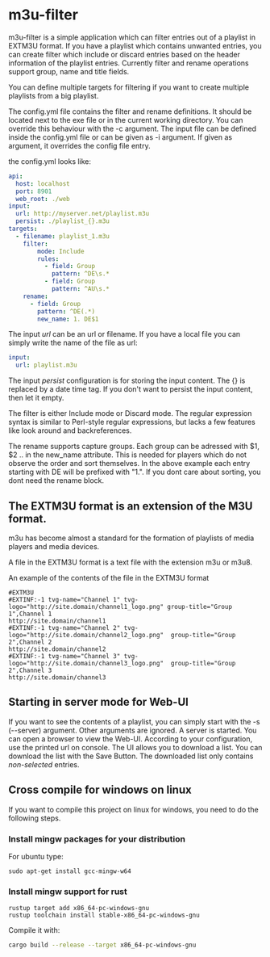 # m3u-filter

m3u-filter is a simple application which can filter entries out of a playlist in EXTM3U format.
If you have a playlist which contains unwanted entries, you can create filter which include or discard entries
based on the header information of the playlist entries.
Currently filter and rename operations support group, name and title fields.

You can define multiple targets for filtering if you want to create multiple playlists from a big playlist.

The config.yml file contains the filter and rename definitions. It should be located next to the exe file or in the current working directory.
You can override this behaviour with the -c argument.
The input file can be defined inside the config.yml file or can be given as -i argument.
If given as argument, it overrides the config file entry.

the config.yml looks like:
```yaml
api:
  host: localhost
  port: 8901
  web_root: ./web
input:
  url: http://myserver.net/playlist.m3u
  persist: ./playlist_{}.m3u
targets:
  - filename: playlist_1.m3u
    filter:
        mode: Include
        rules:
          - field: Group
            pattern: ^DE\s.*
          - field: Group
            pattern: ^AU\s.*
    rename:
      - field: Group
        pattern: ^DE(.*)
        new_name: 1. DE$1
```
The input *url* can be an url or filename. If you have a local file you can simply write the name of the file as url:
```yaml
input:
  url: playlist.m3u
```
The input *persist* configuration is for storing the input content. The {} is replaced by a date time tag. If you don't
want to persist the input content, then let it empty.

The filter is either Include mode or Discard mode.
The regular expression syntax is similar to Perl-style regular expressions,
but lacks a few features like look around and backreferences.

The rename supports capture groups. Each group can be adressed with $1, $2 .. in the new_name attribute.
This is needed for players which do not observe the order and sort themselves. In the above example each entry starting
with DE will be prefixed with "1.". 
If you dont care about sorting, you dont need the rename block.


## The EXTM3U format is an extension of the M3U format.
m3u has become almost a standard for the formation of playlists of media players and media devices.

A file in the EXTM3U format is a text file with the extension m3u or m3u8.

An example of the contents of the file in the EXTM3U format
```
#EXTM3U
#EXTINF:-1 tvg-name="Channel 1" tvg-logo="http://site.domain/channel1_logo.png" group-title="Group 1",Channel 1
http://site.domain/channel1
#EXTINF:-1 tvg-name="Channel 2" tvg-logo="http://site.domain/channel2_logo.png"  group-title="Group 2",Channel 2
http://site.domain/channel2
#EXTINF:-1 tvg-name="Channel 3" tvg-logo="http://site.domain/channel3_logo.png"  group-title="Group 2",Channel 3
http://site.domain/channel3
```

## Starting in server mode for Web-UI
If you want to see the contents of a playlist, you can simply start with the -s (--server)
argument. Other arguments are ignored. A server is started. You can open a browser to view the Web-UI.
According to your configuration, use the printed url on console.
The UI allows you to download a list. You can download the list with the Save Button.
The downloaded list only contains *non-selected* entries.

## Cross compile for windows on linux
If you want to compile this project on linux for windows, you need to do the following steps.

### Install mingw packages for your distribution
For ubuntu type:
```shell
sudo apt-get install gcc-mingw-w64
```
### Install mingw support for rust
```shell
rustup target add x86_64-pc-windows-gnu
rustup toolchain install stable-x86_64-pc-windows-gnu
```

Compile it with:
```sh
cargo build --release --target x86_64-pc-windows-gnu
```
